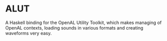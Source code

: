 ALUT
====

A Haskell binding for the OpenAL Utility Toolkit, which makes managing of OpenAL contexts, loading sounds in various formats and creating waveforms very easy.
